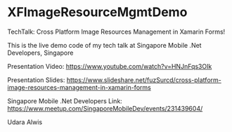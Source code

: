 XFImageResourceMgmtDemo
==============

TechTalk: Cross Platform Image Resources Management in Xamarin Forms!

This is the live demo code of my tech talk at Singapore Mobile .Net Developers, Singapore

Presentation Video:
https://www.youtube.com/watch?v=HNJnFqs3OIk

Presentation Slides:
https://www.slideshare.net/fuzSurcd/cross-platform-image-resources-management-in-xamarin-forms

Singapore Mobile .Net Developers Link: https://www.meetup.com/SingaporeMobileDev/events/231439604/

Udara Alwis
